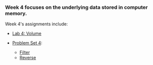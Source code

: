 ### Week 4 focuses on the underlying data stored in computer memory. 

Week 4's assignments include:
* [Lab 4: Volume](https://cs50.harvard.edu/x/2023/labs/4/volume/)

* [Problem Set 4](https://cs50.harvard.edu/x/2023/psets/4/):
  - [Filter](https://cs50.harvard.edu/x/2023/psets/4/filter/more/)
  - [Reverse](https://cs50.harvard.edu/x/2023/psets/4/reverse/)
